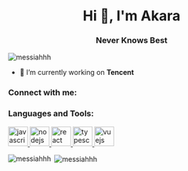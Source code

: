 <h1 align="center">Hi 👋, I'm Akara</h1>
<h3 align="center">Never Knows Best</h3>

<p align="left"> <img src="https://komarev.com/ghpvc/?username=messiahhh&label=Profile%20views&color=0e75b6&style=flat" alt="messiahhh" /> </p>


- 🔭 I’m currently working on **Tencent**


<h3 align="left">Connect with me:</h3>
<h3 align="left">Languages and Tools:</h3>
<p align="left"> <a href="https://developer.mozilla.org/en-US/docs/Web/JavaScript" target="_blank"> <img src="https://devicons.github.io/devicon/devicon.git/icons/javascript/javascript-original.svg" alt="javascript" width="40" height="40"/> </a> <a href="https://nodejs.org" target="_blank"> <img src="https://devicons.github.io/devicon/devicon.git/icons/nodejs/nodejs-original-wordmark.svg" alt="nodejs" width="40" height="40"/> </a> <a href="https://reactjs.org/" target="_blank"> <img src="https://devicons.github.io/devicon/devicon.git/icons/react/react-original-wordmark.svg" alt="react" width="40" height="40"/> </a> <a href="https://www.typescriptlang.org/" target="_blank"> <img src="https://devicons.github.io/devicon/devicon.git/icons/typescript/typescript-original.svg" alt="typescript" width="40" height="40"/> </a> <a href="https://vuejs.org/" target="_blank"> <img src="https://devicons.github.io/devicon/devicon.git/icons/vuejs/vuejs-original-wordmark.svg" alt="vuejs" width="40" height="40"/> </a> </p>

<p><img align="left" src="https://github-readme-stats.vercel.app/api/top-langs/?username=messiahhh&layout=compact" alt="messiahhh" /></p>

<p>&nbsp;<img align="center" src="https://github-readme-stats.vercel.app/api?username=messiahhh&show_icons=true" alt="messiahhh" /></p>
